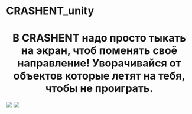 # CRASHENT_unity

<h1 align = 'center'>В CRASHENT надо просто тыкать на экран, чтоб поменять своё направление!
Уворачивайся от объектов которые летят на тебя, чтобы не проиграть.</h1>

<img src = "https://play-lh.googleusercontent.com/ZfOGQFafRoxXooeXuAzEKI7rOYchkIYO-J7j-xYy6iILeSWNCpKYSWZyI02nlG-3qKw=w2560-h1440-rw](https://play-lh.googleusercontent.com/ZfOGQFafRoxXooeXuAzEKI7rOYchkIYO-J7j-xYy6iILeSWNCpKYSWZyI02nlG-3qKw=w2560-h1440-rw)">
<img src = "https://play-lh.googleusercontent.com/ZfOGQFafRoxXooeXuAzEKI7rOYchkIYO-J7j-xYy6iILeSWNCpKYSWZyI02nlG-3qKw=w2560-h1440-rw">

